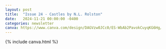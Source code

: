 ```yaml
---
layout: post
title:  "Issue 24 - Castles by N.L. Rolston"
date:   2024-11-21 00:00:00 -0400
categories: newsletter
canva: https://www.canva.com/design/DAGVzw0JCc0/ES-WbAb2PavokCuyqKG6Hg/view
---
```

{% include canva.html %}